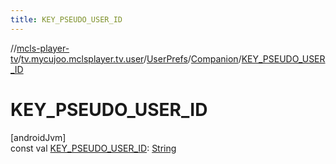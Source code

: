```yaml
---
title: KEY_PSEUDO_USER_ID
---
```

//[mcls-player-tv](../../../../index.html)/[tv.mycujoo.mclsplayer.tv.user](../../index.html)/[UserPrefs](../index.html)/[Companion](index.html)/[KEY_PSEUDO_USER_ID](-k-e-y_-p-s-e-u-d-o_-u-s-e-r_-i-d.html)



# KEY_PSEUDO_USER_ID



[androidJvm]\
const val [KEY_PSEUDO_USER_ID](-k-e-y_-p-s-e-u-d-o_-u-s-e-r_-i-d.html): [String](https://kotlinlang.org/api/latest/jvm/stdlib/kotlin/-string/index.html)




